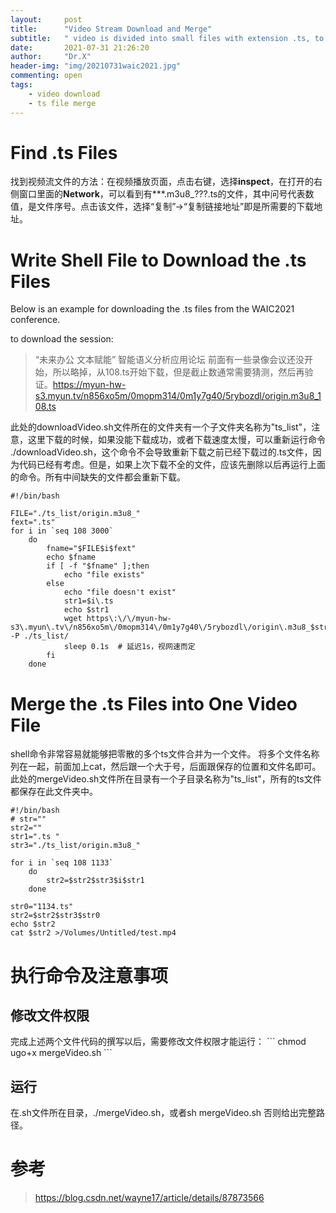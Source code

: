 ```yaml
---
layout:     post
title:      "Video Stream Download and Merge"
subtitle:   " video is divided into small files with extension .ts, to download and the merge them into one large mp4 file "
date:       2021-07-31 21:26:20
author:     "Dr.X"
header-img: "img/20210731waic2021.jpg"
commenting: open
tags:
    - video download
    - ts file merge
---
```


<h1> Find .ts Files </h1>

找到视频流文件的方法：在视频播放页面，点击右键，选择**inspect**，在打开的右侧窗口里面的**Network**，可以看到有***.m3u8_???.ts的文件，其中问号代表数值，是文件序号。点击该文件，选择“复制”$\rightarrow$“复制链接地址”即是所需要的下载地址。

<h1>Write Shell File to Download the .ts Files</h1>

Below is an example for downloading the .ts files from the WAIC2021 conference.

to download the session:
> “未来办公 文本赋能” 智能语义分析应用论坛 
> 前面有一些录像会议还没开始，所以略掉，从108.ts开始下载，但是截止数通常需要猜测，然后再验证。https://myun-hw-s3.myun.tv/n856xo5m/0mopm314/0m1y7g40/5rybozdl/origin.m3u8_108.ts 

此处的downloadVideo.sh文件所在的文件夹有一个子文件夹名称为"ts_list"，注意，这里下载的时候，如果没能下载成功，或者下载速度太慢，可以重新运行命令
./downloadVideo.sh，这个命令不会导致重新下载之前已经下载过的.ts文件，因为代码已经有考虑。但是，如果上次下载不全的文件，应该先删除以后再运行上面的命令。所有中间缺失的文件都会重新下载。

```
#!/bin/bash

FILE="./ts_list/origin.m3u8_"
fext=".ts"
for i in `seq 108 3000` 
    do 
        fname="$FILE$i$fext"
        echo $fname
        if [ -f "$fname" ];then
            echo "file exists"
        else
            echo "file doesn't exist"
            str1=$i\.ts
            echo $str1
            wget https\:\/\/myun-hw-s3\.myun\.tv\/n856xo5m\/0mopm314\/0m1y7g40\/5rybozdl\/origin\.m3u8_$str1 -P ./ts_list/
            sleep 0.1s	# 延迟1s，视网速而定
        fi
    done
```

<h1>Merge the .ts Files into One Video File</h1>

shell命令非常容易就能够把零散的多个ts文件合并为一个文件。
将多个文件名称列在一起，前面加上cat，然后跟一个大于号，后面跟保存的位置和文件名即可。
此处的mergeVideo.sh文件所在目录有一个子目录名称为"ts_list"，所有的ts文件都保存在此文件夹中。

```
#!/bin/bash
# str=""
str2=""
str1=".ts "
str3="./ts_list/origin.m3u8_"

for i in `seq 108 1133`
    do
        str2=$str2$str3$i$str1
    done

str0="1134.ts"
str2=$str2$str3$str0
echo $str2
cat $str2 >/Volumes/Untitled/test.mp4
```

<h1>执行命令及注意事项</h1>

<h2>修改文件权限</h2>
完成上述两个文件代码的撰写以后，需要修改文件权限才能运行：
```
chmod ugo+x mergeVideo.sh
```

<h2>运行</h2>
在.sh文件所在目录，./mergeVideo.sh，或者sh mergeVideo.sh
否则给出完整路径。

<h1>参考</h1>

> https://blog.csdn.net/wayne17/article/details/87873566